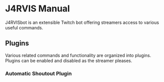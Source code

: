 # J4RVIS Manual

J4RVISbot is an extensible Twitch bot offering streamers access to various useful commands.

## Plugins

Various related commands and functionality are organized into plugins.  Plugins can be enabled and disabled as the streamer pleases.

### Automatic Shoutout Plugin
